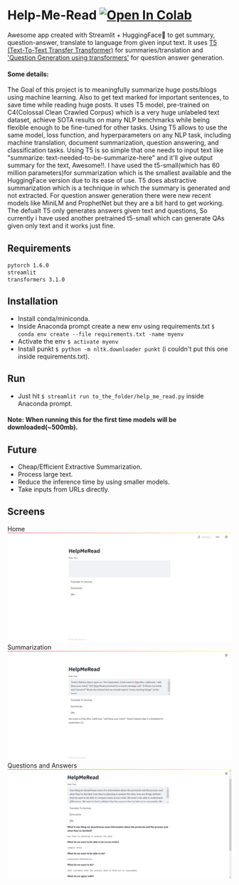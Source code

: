 # Help-Me-Read [![Open In Colab](https://colab.research.google.com/assets/colab-badge.svg)](https://colab.research.google.com/drive/1D-Gntt8EAPWyP2QEpKV6dnZCglTbXi32?usp=sharing)
Awesome app created with Streamlit + HuggingFace🤗 to get summary, question-answer, translate to language from given input text. It uses [T5 (Text-To-Text Transfer Transformer)](https://github.com/google-research/text-to-text-transfer-transformer#released-model-checkpoints) for summaries/translation and ['Question Generation using transformers'](https://github.com/patil-suraj/question_generation) for question answer generation.
#### Some details: 
The Goal of this project is to meaningfully summarize huge posts/blogs using machine learning. Also to get text marked for important sentences, to save time while reading huge posts. 
It uses T5 model, pre-trained on C4(Colossal Clean Crawled Corpus) which is a very huge unlabeled text dataset, achieve SOTA results on many NLP benchmarks while being flexible enough to be fine-tuned for other tasks. Using T5 allows to use the same model, loss function, and hyperparameters on any NLP task, including machine translation, document summarization, question answering, and classification tasks. Using T5 is so simple that one needs to input text like "summarize: text-needed-to-be-summarize-here" and it'll give output summary for the text, Awesome!!. I have used the t5-small(which has 60 million parameters)for summarization which is the smallest available and the HuggingFace version due to its ease of use. T5 does abstractive summarization which is a technique in which the summary is generated and not extracted. For question answer generation there were new recent models like MiniLM and ProphetNet but they are a bit hard to get working. The defualt T5 only generates answers given text and questions, So currently i have used another pretrained t5-small which can generate QAs given only text and it works just fine.   

## Requirements
```
pytorch 1.6.0
streamlit
transformers 3.1.0
```

## Installation
- Install conda/miniconda.
- Inside Anaconda prompt create a new env using requirements.txt `$ conda env create --file requirements.txt -name myenv`
- Activate the env `$ activate myenv`
- Install punkt `$ python -m nltk.downloader punkt` (i couldn't put this one inside requirements.txt).

## Run
- Just hit `$ streamlit run to_the_folder/help_me_read.py` inside Anaconda prompt.
#### Note: When running this for the first time models will be downloaded(~500mb).

## Future
- Cheap/Efficient Extractive Summarization.
- Process large text.
- Reduce the inference time by using smaller models.
- Take inputs from URLs directly.

## Screens
Home
![3](/Streamlit-Version/screens/home.png)
Summarization
![2](/Streamlit-Version/screens/QAs.png)
Questions and Answers
![1](/Streamlit-Version/screens/summarize.png)
